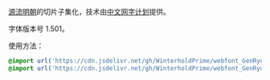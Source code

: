 [源流明朝](https://github.com/ButTaiwan/genryu-font)的切片子集化，技术由[中文网字计划](https://github.com/KonghaYao/cn-font-split)提供。

字体版本号 1.501。

使用方法：
```CSS
@import url('https://cdn.jsdelivr.net/gh/WinterholdPrime/webfont_GenRyuMin@main/GenRyuMin_Regular.css');
@import url('https://cdn.jsdelivr.net/gh/WinterholdPrime/webfont_GenRyuMin@main/GenRyuMin_Bold.css');
```
